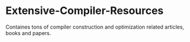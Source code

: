 # Extensive-Compiler-Resources
Containes tons of compiler construction and optimization related articles, books and papers.
